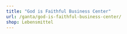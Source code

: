 ```yaml
---
title: "God is Faithful Business Center"
url: /ganta/god-is-faithful-business-center/
shop: Lebensmittel
---
```

